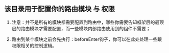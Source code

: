 ## 该目录用于配置你的路由模块 与 权限

1. 注意：并不是所有的模块都需要配置到路由中，哪些你需要告知框架层的最顶层的路由模块才需要配置，而一些模块内部路由使用到的组件不需要；

2. 路由到某个模块之前会先执行：beforeEnter钩子，你可以在此处处理一些跟权限相关的控制逻辑。